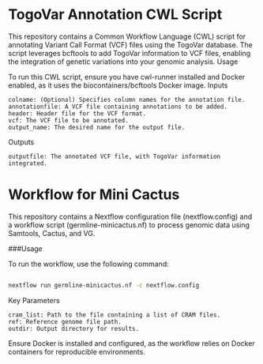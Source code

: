 # TogoVar Annotation CWL Script

This repository contains a Common Workflow Language (CWL) script for annotating Variant Call Format (VCF) files using the TogoVar database. The script leverages bcftools to add TogoVar information to VCF files, enabling the integration of genetic variations into your genomic analysis.
Usage

To run this CWL script, ensure you have cwl-runner installed and Docker enabled, as it uses the biocontainers/bcftools Docker image.
Inputs

    colname: (Optional) Specifies column names for the annotation file.
    annotationfile: A VCF file containing annotations to be added.
    header: Header file for the VCF format.
    vcf: The VCF file to be annotated.
    output_name: The desired name for the output file.

Outputs

    outputfile: The annotated VCF file, with TogoVar information integrated.
    
# Workflow for Mini Cactus

This repository contains a Nextflow configuration file (nextflow.config) and a workflow script (germline-minicactus.nf) to process genomic data using Samtools, Cactus, and VG.

###Usage

To run the workflow, use the following command:

```bash

nextflow run germline-minicactus.nf -c nextflow.config

```

Key Parameters

    cram_list: Path to the file containing a list of CRAM files.
    ref: Reference genome file path.
    outdir: Output directory for results.

Ensure Docker is installed and configured, as the workflow relies on Docker containers for reproducible environments.